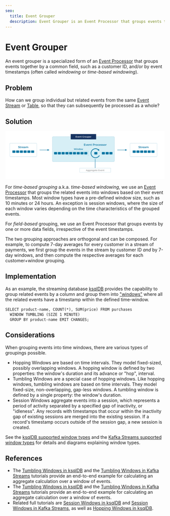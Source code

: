```yaml
---
seo:
  title: Event Grouper
  description: Event Grouper is an Event Processor that groups events together by a common attribute in the Event using an Aggregate function.
---
```


# Event Grouper
An event grouper is a specialized form of an [Event Processor](../event-processing/event-processor.md) that groups events together by a common field, such as a customer ID, and/or by event timestamps (often called _windowing_ or _time-based windowing_).

## Problem

How can we group individual but related events from the same [Event Stream](../event-stream/event-stream.md) or [Table](../table/state-table.md), so that they can subsequently be processed as a whole?


## Solution
![event-grouper](../img/event-grouper.svg)

For _time-based grouping_ a.k.a. _time-based windowing_, we use an [Event Processor](../event-processing/event-processor.md) that groups the related events into windows based on their event timestamps. Most window types have a pre-defined window size, such as 10 minutes or 24 hours. An exception is session windows, where the size of each window varies depending on the time characteristics of the grouped events.

For _field-based_ grouping, we use an Event Processor that groups events by one or more data fields, irrespective of the event timestamps.

The two grouping approaches are orthogonal and can be composed. For example, to compute 7-day averages for every customer in a stream of payments, we first group the events in the stream by customer ID _and_ by 7-day windows, and then compute the respective averages for each customer+window grouping.

## Implementation
As an example, the streaming database [ksqlDB](https://ksqldb.io/) provides the capability to group related events by a column and group them into ["windows"](https://docs.ksqldb.io/en/latest/concepts/time-and-windows-in-ksqldb-queries/) where all the related events have a timestamp within the defined time-window.

```
SELECT product-name, COUNT(*), SUM(price) FROM purchases
  WINDOW TUMBLING (SIZE 1 MINUTE)
  GROUP BY product-name EMIT CHANGES;
```

## Considerations
When grouping events into time windows, there are various types of groupings possible. 

* Hopping Windows are based on time intervals. They model fixed-sized, possibly overlapping windows. A hopping window is defined by two properties: the window's duration and its advance or "hop", interval.
* Tumbling Windows are a special case of hopping windows. Like hopping windows, tumbling windows are based on time intervals. They model fixed-size, non-overlapping, gap-less windows. A tumbling window is defined by a single property: the window's duration.
* Session Windows aggregate events into a session, which represents a period of activity separated by a specified gap of inactivity, or "idleness". Any records with timestamps that occur within the inactivity gap of existing sessions are merged into the existing session. If a record's timestamp occurs outside of the session gap, a new session is created.

See the [ksqlDB supported window types](https://docs.ksqldb.io/en/latest/concepts/time-and-windows-in-ksqldb-queries/#window-types) and the [Kafka Streams supported window types](https://docs.confluent.io/platform/current/streams/developer-guide/dsl-api.html#streams-developer-guide-dsl-windowing) for details and diagrams explaining window types.

## References
* The [Tumbling Windows in ksqlDB](https://kafka-tutorials.confluent.io/create-tumbling-windows/ksql.html) and the [Tumbling Windows in Kafka Streams](https://kafka-tutorials.confluent.io/create-tumbling-windows/kstreams.html) tutorials provide an end-to-end example for calculating an aggregate calculation over a window of events.
* The [Tumbling Windows in ksqlDB](https://kafka-tutorials.confluent.io/create-tumbling-windows/ksql.html) and the [Tumbling Windows in Kafka Streams](https://kafka-tutorials.confluent.io/create-tumbling-windows/kstreams.html) tutorials provide an end-to-end example for calculating an aggregate calculation over a window of events.
* Related full tutorials are [Session Windows in ksqlDB](https://kafka-tutorials.confluent.io/create-session-windows/ksql.html) and [Session Windows in Kafka Streams](https://kafka-tutorials.confluent.io/create-session-windows/kstreams.html), as well as [Hopping Windows in ksqlDB](https://kafka-tutorials.confluent.io/create-hopping-windows/ksql.html).
